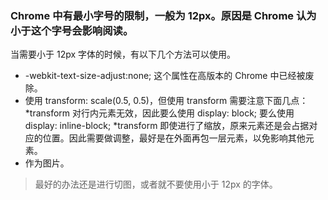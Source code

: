 ### Chrome 中有最小字号的限制，一般为 12px。原因是 Chrome 认为小于这个字号会影响阅读。

当需要小于 12px 字体的时候，有以下几个方法可以使用。
* -webkit-text-size-adjust:none; 这个属性在高版本的 Chrome 中已经被废除。
* 使用 transform: scale(0.5, 0.5)，但使用 transform 需要注意下面几点：
    *transform 对行内元素无效，因此要么使用 display: block; 要么使用 display: inline-block;
    *transform 即使进行了缩放，原来元素还是会占据对应的位置。因此需要做调整，最好是在外面再包一层元素，以免影响其他元素。
* 作为图片。

> 最好的办法还是进行切图，或者就不要使用小于 12px 的字体。